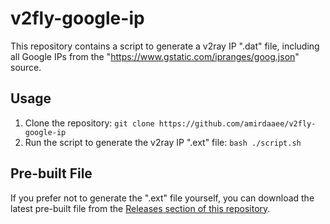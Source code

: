 # v2fly-google-ip

This repository contains a script to generate a v2ray IP ".dat" file, including all Google IPs from the "https://www.gstatic.com/ipranges/goog.json" source.

## Usage

1. Clone the repository:
   ```git clone https://github.com/amirdaaee/v2fly-google-ip```
2. Run the script to generate the v2ray IP ".ext" file:
  ```bash ./script.sh```

## Pre-built File

If you prefer not to generate the ".ext" file yourself, you can download the latest pre-built file from the [Releases section of this repository](https://github.com/amirdaaee/v2fly-google-ip/releases).

